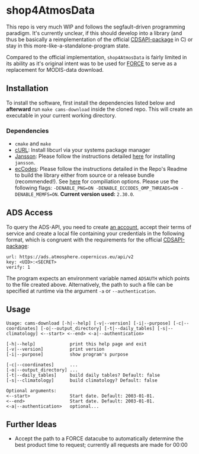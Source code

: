 # shop4AtmosData

This repo is very much WIP and follows the segfault-driven programming paradigm.
It's currently unclear, if this should develop into a library (and thus be basically a
reimplementation of the official [CDSAPI-package](https://github.com/ecmwf/cdsapi) in C) or stay in this more-like-a-standalone-program state.

Compared to the official implementation, `shop4AtmosData` is fairly limited in its ability as it's original intent was
to be used for [FORCE](https://github.com/davidfrantz/force) to serve as a replacement for MODIS-data download.

## Installation

To install the software, first install the dependencies listed below and **afterward** run `make cams-download`
inside the cloned repo. This will create an executable in your current working directory.

### Dependencies

- `cmake` and `make`
- [cURL](https://curl.se/): Install libcurl via your systems package manager
- [Jansson](https://github.com/akheron/jansson): Please follow the instructions detailed [here](https://jansson.readthedocs.io/en/latest/gettingstarted.html)
for installing `jansson`.
- [ecCodes](https://github.com/ecmwf/eccodes): Please follow the instructions detailed in the Repo's Readme to build the library either from source or a release bundle (recommended!). See [here](https://confluence.ecmwf.int/display/ECC/ecCodes+installation) for compiliation options. Please use the following flags: `-DENABLE_PNG=ON -DENABLE_ECCODES_OMP_THREADS=ON -DENABLE_MEMFS=ON`. **Current version used:** `2.30.0`.

## ADS Access

To query the ADS-API, you need to create [an account](https://ads.atmosphere.copernicus.eu/user/login?destination=/),
accept their terms of service and create a local file containing your credentials in the following format,
which is congruent with the requirements for the official [CDSAPI-package](https://github.com/ecmwf/cdsapi):

```text
url: https://ads.atmosphere.copernicus.eu/api/v2
key: <UID>:<SECRET>
verify: 1
```

The program expects an environment variable named `ADSAUTH` which points to the file created above.
Alternatively, the path to such a file can be specified at runtime via the argument `-a` or `--authentication`.

## Usage

```shell
Usage: cams-download [-h|--help] [-v|--version] [-i|--purpose] [-c|--coordinates] [-o|--output_directory] [-t|--daily_tables] [-s|--climatology] <--start> <--end> <-a|--authentication>

[-h|--help]             print this help page and exit
[-v|--version]          print version
[-i|--purpose]          show program's purpose

[-c|--coordinates]      ...
[-o|--output_directory] ...
[-t|--daily_tables]     build daily tables? Default: false
[-s|--climatology]      build climatology? Default: false

Optional arguments:
<--start>               Start date. Default: 2003-01-01.
<--end>                 Start date. Default: 2003-01-01.
<-a|--authentication>   optional...
```

## Further Ideas

- Accept the path to a FORCE datacube to automatically determine the best product time to request; 
currently all requests are made for 00:00 
